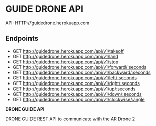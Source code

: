 GUIDE DRONE API
===============

API: HTTP://guidedrone.herokuapp.com

**Endpoints**
-------------

-	GET http://guidedrone.herokuapp.com/api/v1/takeoff
-	GET http://guidedrone.herokuapp.com/api/v1/land
-	GET http://guidedrone.herokuapp.com/api/v1/stop
-	GET http://guidedrone.herokuapp.com/api/v1/forward/:seconds
-	GET http://guidedrone.herokuapp.com/api/v1/backward/:seconds
-	GET http://guidedrone.herokuapp.com/api/v1/left/:seconds
-	GET http://guidedrone.herokuapp.com/api/v1/right/:seconds
-	GET http://guidedrone.herokuapp.com/api/v1/up/:seconds
-	GET http://guidedrone.herokuapp.com/api/v1/down/:seconds
-	GET http://guidedrone.herokuapp.com/api/v1/clockwise/:angle

**DRONE GUIDE API**

DRONE GUIDE REST API to communicate with the AR Drone 2

